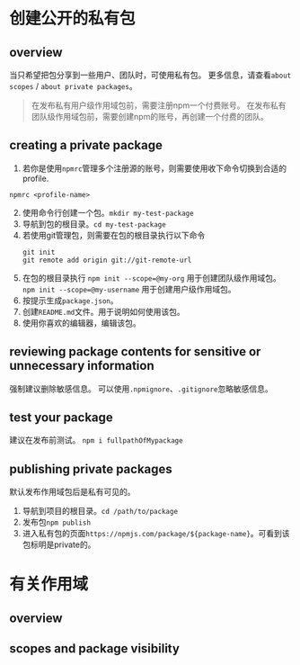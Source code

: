 # 创建公开的私有包
## overview
当只希望把包分享到一些用户、团队时，可使用私有包。
更多信息，请查看`about scopes` / `about private packages`。
> 在发布私有用户级作用域包前，需要注册npm一个付费账号。
> 在发布私有团队级作用域包前，需要创建npm的账号，再创建一个付费的团队。

## creating a private package
1. 若你是使用`npmrc`管理多个注册源的账号，则需要使用收下命令切换到合适的profile.
```
npmrc <profile-name>
```
2. 使用命令行创建一个包。`mkdir my-test-package`
3. 导航到包的根目录。`cd my-test-package`
4. 若使用git管理包，则需要在包的根目录执行以下命令
    ```
    git init
    git remote add origin git://git-remote-url
    ```
5. 在包的根目录执行
    `npm init --scope=@my-org` 用于创建团队级作用域包。
    `npm init --scope=@my-username` 用于创建用户级作用域包。
6. 按提示生成`package.json`。
7. 创建`README.md`文件。用于说明如何使用该包。
8. 使用你喜欢的编辑器，编辑该包。

## reviewing package contents for sensitive or unnecessary information
强制建议删除敏感信息。
可以使用`.npmignore`、`.gitignore`忽略敏感信息。

## test your package
建议在发布前测试。
`npm i fullpathOfMypackage`

## publishing private packages
默认发布作用域包后是私有可见的。
1. 导航到项目的根目录。`cd /path/to/package`
2. 发布包`npm publish`
3. 进入私有包的页面`https://npmjs.com/package/${package-name}`。可看到该包标明是private的。

# 有关作用域
## overview
## scopes and package visibility
